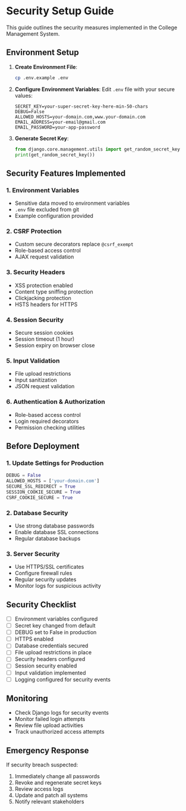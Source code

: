 # Security Setup Guide

This guide outlines the security measures implemented in the College Management System.

## Environment Setup

1. **Create Environment File**:
   ```bash
   cp .env.example .env
   ```

2. **Configure Environment Variables**:
   Edit `.env` file with your secure values:
   ```
   SECRET_KEY=your-super-secret-key-here-min-50-chars
   DEBUG=False
   ALLOWED_HOSTS=your-domain.com,www.your-domain.com
   EMAIL_ADDRESS=your-email@gmail.com
   EMAIL_PASSWORD=your-app-password
   ```

3. **Generate Secret Key**:
   ```python
   from django.core.management.utils import get_random_secret_key
   print(get_random_secret_key())
   ```

## Security Features Implemented

### 1. Environment Variables
- Sensitive data moved to environment variables
- `.env` file excluded from git
- Example configuration provided

### 2. CSRF Protection
- Custom secure decorators replace `@csrf_exempt`
- Role-based access control
- AJAX request validation

### 3. Security Headers
- XSS protection enabled
- Content type sniffing protection
- Clickjacking protection
- HSTS headers for HTTPS

### 4. Session Security
- Secure session cookies
- Session timeout (1 hour)
- Session expiry on browser close

### 5. Input Validation
- File upload restrictions
- Input sanitization
- JSON request validation

### 6. Authentication & Authorization
- Role-based access control
- Login required decorators
- Permission checking utilities

## Before Deployment

### 1. Update Settings for Production
```python
DEBUG = False
ALLOWED_HOSTS = ['your-domain.com']
SECURE_SSL_REDIRECT = True
SESSION_COOKIE_SECURE = True
CSRF_COOKIE_SECURE = True
```

### 2. Database Security
- Use strong database passwords
- Enable database SSL connections
- Regular database backups

### 3. Server Security
- Use HTTPS/SSL certificates
- Configure firewall rules
- Regular security updates
- Monitor logs for suspicious activity

## Security Checklist

- [ ] Environment variables configured
- [ ] Secret key changed from default
- [ ] DEBUG set to False in production
- [ ] HTTPS enabled
- [ ] Database credentials secured
- [ ] File upload restrictions in place
- [ ] Security headers configured
- [ ] Session security enabled
- [ ] Input validation implemented
- [ ] Logging configured for security events

## Monitoring

- Check Django logs for security events
- Monitor failed login attempts
- Review file upload activities
- Track unauthorized access attempts

## Emergency Response

If security breach suspected:
1. Immediately change all passwords
2. Revoke and regenerate secret keys
3. Review access logs
4. Update and patch all systems
5. Notify relevant stakeholders
